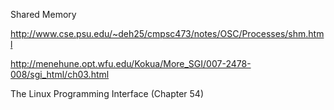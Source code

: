 Shared Memory

http://www.cse.psu.edu/~deh25/cmpsc473/notes/OSC/Processes/shm.html

http://menehune.opt.wfu.edu/Kokua/More_SGI/007-2478-008/sgi_html/ch03.html

The Linux Programming Interface (Chapter 54)
